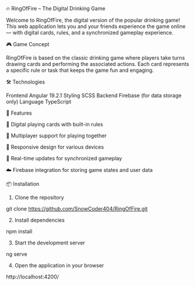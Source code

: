 🔥 RingOfFire – The Digital Drinking Game

Welcome to RingOfFire, the digital version of the popular drinking game!
This web application lets you and your friends experience the game online — with digital cards, rules, and a synchronized gameplay experience.


🎮 Game Concept

RingOfFire is based on the classic drinking game where players take turns drawing cards and performing the associated actions.
Each card represents a specific rule or task that keeps the game fun and engaging.


🛠️ Technologies

Frontend	Angular 19.2.1
Styling	SCSS
Backend	Firebase (for data storage only)
Language	TypeScript


🚀 Features

🎴 Digital playing cards with built-in rules

👥 Multiplayer support for playing together

📱 Responsive design for various devices

🔄 Real-time updates for synchronized gameplay

☁️ Firebase integration for storing game states and user data


📦 Installation

1. Clone the repository

git clone https://github.com/SnowCoder404/RingOfFire.git


2. Install dependencies

npm install


3. Start the development server

ng serve


4. Open the application in your browser

http://localhost:4200/

